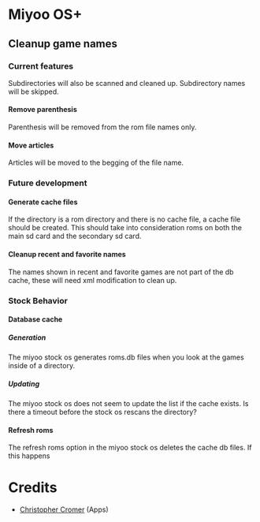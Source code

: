 # Miyoo OS+
## Cleanup game names
### Current features
Subdirectories will also be scanned and cleaned up.
Subdirectory names will be skipped.
#### Remove parenthesis
Parenthesis will be removed from the rom file names only.
#### Move articles
Articles will be moved to the begging of the file name.
### Future development
#### Generate cache files
If the directory is a rom directory and there is no cache file, a cache file should be created.
This should take into consideration roms on both the main sd card and the secondary sd card.
#### Cleanup recent and favorite names
The names shown in  recent and favorite games are not part of the db cache, these will need xml modification to clean up.
### Stock Behavior
#### Database cache
##### Generation
The miyoo stock os generates roms.db files when you look at the games inside of a directory.
##### Updating
The miyoo stock os does not seem to update the list if the cache exists.
Is there a timeout before the stock os rescans the directory?
#### Refresh roms
The refresh roms option in the miyoo stock os deletes the cache db files.
If this happens
# Credits
- [Christopher Cromer](https://github.com/cromerc) (Apps)
